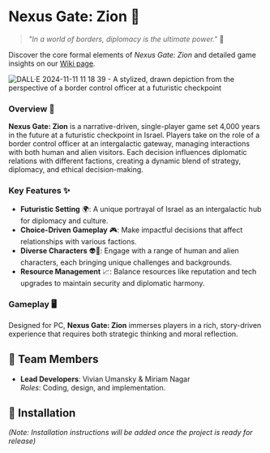 # Nexus Gate: Zion 🚀

> *"In a world of borders, diplomacy is the ultimate power."* 🌌

Discover the core formal elements of *Nexus Gate: Zion* and detailed game insights on our [Wiki page](https://github.com/TwoBitCode/Nexus_gate/wiki).

![DALL·E 2024-11-11 11 18 39 - A stylized, drawn depiction from the perspective of a border control officer at a futuristic checkpoint](https://github.com/user-attachments/assets/7849f443-6854-46ad-867f-f7edcc3903d3)

### Overview 🛂  
**Nexus Gate: Zion** is a narrative-driven, single-player game set 4,000 years in the future at a futuristic checkpoint in Israel. Players take on the role of a border control officer at an intergalactic gateway, managing interactions with both human and alien visitors. Each decision influences diplomatic relations with different factions, creating a dynamic blend of strategy, diplomacy, and ethical decision-making.

### Key Features ✨
- **Futuristic Setting** 🌍: A unique portrayal of Israel as an intergalactic hub for diplomacy and culture.
- **Choice-Driven Gameplay** 🎮: Make impactful decisions that affect relationships with various factions.
- **Diverse Characters** 👽👤: Engage with a range of human and alien characters, each bringing unique challenges and backgrounds.
- **Resource Management** 📈: Balance resources like reputation and tech upgrades to maintain security and diplomatic harmony.

### Gameplay 🖥️  
Designed for PC, **Nexus Gate: Zion** immerses players in a rich, story-driven experience that requires both strategic thinking and moral reflection.


## 👥 Team Members

- **Lead Developers**: Vivian Umansky & Miriam Nagar  
  *Roles*: Coding, design, and implementation.

## 🔧 Installation

*(Note: Installation instructions will be added once the project is ready for release)*

